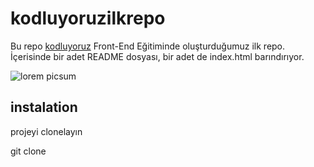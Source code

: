 # kodluyoruzilkrepo
Bu repo [kodluyoruz](kodluyoruz.org) Front-End Eğitiminde oluşturduğumuz ilk repo. İçerisinde bir adet README dosyası, bir adet de index.html barındırıyor.

![lorem picsum](https://picsum.photos/540/720)

## instalation
projeyi clonelayın

git clone 